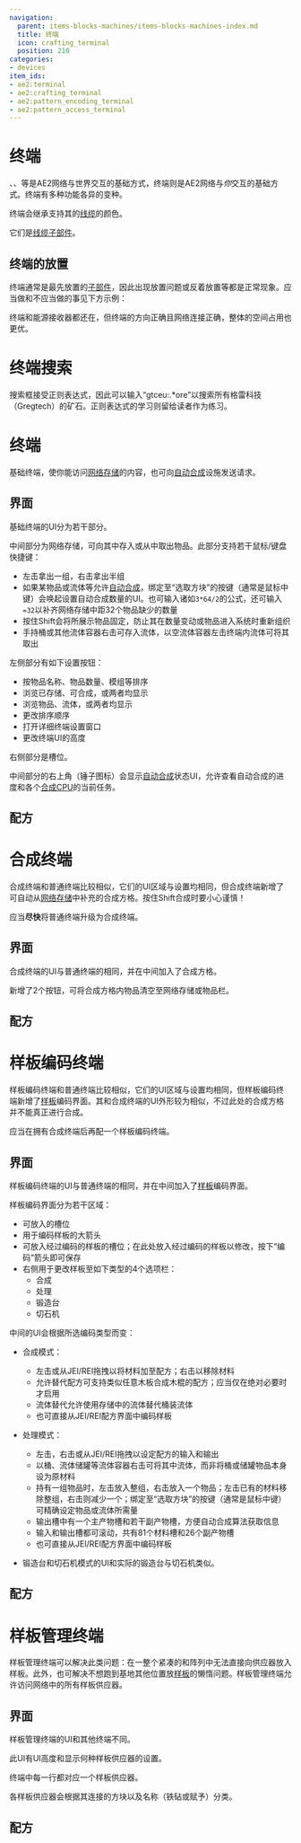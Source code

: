 ```yaml
---
navigation:
  parent: items-blocks-machines/items-blocks-machines-index.md
  title: 终端
  icon: crafting_terminal
  position: 210
categories:
- devices
item_ids:
- ae2:terminal
- ae2:crafting_terminal
- ae2:pattern_encoding_terminal
- ae2:pattern_access_terminal
---
```


# 终端

<GameScene zoom="6" background="transparent">
  <ImportStructure src="../assets/assemblies/terminals.snbt" />
  <IsometricCamera yaw="195" pitch="30" />
</GameScene>

<ItemLink id="pattern_provider" />、<ItemLink id="import_bus" />、<ItemLink id="storage_bus" />等是AE2网络与世界交互的基础方式，终端则是AE2网络与*你*交互的基础方式。终端有多种功能各异的变种。

终端会继承支持其的[线缆](cables.md)的颜色。

它们是[线缆子部件](../ae2-mechanics/cable-subparts.md)。

## 终端的放置

终端通常是最先放置的[子部件](../ae2-mechanics/cable-subparts.md)，因此出现放置问题或反着放置等都是正常现象。应当做和不应当做的事见下方示例：

<GameScene zoom="6" background="transparent">
  <ImportStructure src="../assets/assemblies/terminal_placement.snbt" />
  <IsometricCamera yaw="195" pitch="30" />

  <LineAnnotation color="#ff3333" from="2.5 .5 .5" to="4.5 2.5 .5" alwaysOnTop={true} thickness="0.05"/>
  <LineAnnotation color="#ff3333" from="2.5 2.5 .5" to="4.5 .5 .5" alwaysOnTop={true} thickness="0.05"/>

  <LineAnnotation color="#33ff33" from="-.5 2.5 .5" to="1 .5 .5" alwaysOnTop={true} thickness="0.05"/>
  <LineAnnotation color="#33ff33" from="1 .5 .5" to="1.5 1 .5" alwaysOnTop={true} thickness="0.05"/>
</GameScene>

终端和能源接收器都还在，但终端的方向正确且网络连接正确，整体的空间占用也更优。

<a name="terminal-ui"></a>

# 终端搜索

搜索框接受正则表达式，因此可以输入“gtceu:.*ore”以搜索所有格雷科技（Gregtech）的矿石。正则表达式的学习则留给读者作为练习。

# 终端

<GameScene zoom="6" background="transparent">
  <ImportStructure src="../assets/blocks/terminal.snbt" />
  <IsometricCamera yaw="180" />
</GameScene>

基础终端，使你能访问[网络存储](../ae2-mechanics/import-export-storage.md)的内容，也可向[自动合成](../ae2-mechanics/autocrafting.md)设施发送请求。

## 界面

基础终端的UI分为若干部分。

中间部分为网络存储，可向其中存入或从中取出物品。此部分支持若干鼠标/键盘快捷键：

*   左击拿出一组，右击拿出半组
*   如果某物品或流体等允许[自动合成](../ae2-mechanics/autocrafting.md)，绑定至“选取方块”的按键（通常是鼠标中键）会唤起设置自动合成数量的UI。也可输入诸如`3*64/2`的公式，还可输入`=32`以补齐网络存储中距32个物品缺少的数量
*   按住Shift会将所展示物品固定，防止其在数量变动或物品进入系统时重新组织
*   手持桶或其他流体容器右击可存入流体，以空流体容器左击终端内流体可将其取出

左侧部分有如下设置按钮：

*   按物品名称、物品数量、模组等排序
*   浏览已存储、可合成，或两者均显示
*   浏览物品、流体，或两者均显示
*   更改排序顺序
*   打开详细终端设置窗口
*   更改终端UI的高度

右侧部分是<ItemLink id="view_cell" />槽位。

中间部分的右上角（锤子图标）会显示[自动合成](../ae2-mechanics/autocrafting.md)状态UI，允许查看自动合成的进度和各个[合成CPU](crafting_cpu_multiblock.md)的当前任务。

## 配方

<RecipeFor id="terminal" />

<a name="crafting-terminal-ui"></a>

# 合成终端

<GameScene zoom="6" background="transparent">
  <ImportStructure src="../assets/blocks/crafting_terminal.snbt" />
  <IsometricCamera yaw="180" />
</GameScene>

合成终端和普通终端比较相似，它们的UI区域与设置均相同，但合成终端新增了可自动从[网络存储](../ae2-mechanics/import-export-storage.md)中补充的合成方格。按住Shift合成时要小心谨慎！

应当**尽快**将普通终端升级为合成终端。

## 界面

合成终端的UI与普通终端的相同，并在中间加入了合成方格。

新增了2个按钮，可将合成方格内物品清空至网络存储或物品栏。

## 配方

<RecipeFor id="crafting_terminal" />

<a name="pattern-encoding-terminal-ui"></a>

# 样板编码终端

<GameScene zoom="6" background="transparent">
  <ImportStructure src="../assets/blocks/pattern_encoding_terminal.snbt" />
  <IsometricCamera yaw="180" />
</GameScene>

样板编码终端和普通终端比较相似，它们的UI区域与设置均相同，但样板编码终端新增了[样板](patterns.md)编码界面。其和合成终端的UI外形较为相似，不过此处的合成方格并不能真正进行合成。

应当在拥有合成终端后再配一个样板编码终端。

## 界面

样板编码终端的UI与普通终端的相同，并在中间加入了[样板](patterns.md)编码界面。

样板编码界面分为若干区域：

*   可放入<ItemLink id="blank_pattern" />的槽位
*   用于编码样板的大箭头
*   可放入经过编码的样板的槽位；在此处放入经过编码的样板以修改，按下“编码”箭头即可保存
*   右侧用于更改样板至如下类型的4个选项栏：
    *   合成
    *   处理
    *   锻造台
    *   切石机

中间的UI会根据所选编码类型而变：

*   合成模式：
    *   左击或从JEI/REI拖拽以将材料加至配方；右击以移除材料
    *   允许替代配方可支持类似任意木板合成木棍的配方；应当仅在绝对必要时才启用
    *   流体替代允许使用存储中的流体替代桶装流体
    *   也可直接从JEI/REI配方界面中编码样板

*   处理模式：
    * 左击，右击或从JEI/REI拖拽以设定配方的输入和输出
    * 以桶、流体储罐等流体容器右击可将其中流体，而非将桶或储罐物品本身设为原材料
    * 持有一组物品时，左击放入整组，右击放入一个物品；左击已有的材料移除整组，右击则减少一个；绑定至“选取方块”的按键（通常是鼠标中键）可精确设定物品或流体所需量
    * 输出槽中有一个主产物槽和若干副产物槽，方便自动合成算法获取信息
    * 输入和输出槽都可滚动，共有81个材料槽和26个副产物槽
    * 也可直接从JEI/REI配方界面中编码样板

*   锻造台和切石机模式的UI和实际的锻造台与切石机类似。

## 配方

<RecipeFor id="pattern_encoding_terminal" />

<a name="pattern-access-terminal-ui"></a>

# 样板管理终端

<GameScene zoom="6" background="transparent">
  <ImportStructure src="../assets/blocks/pattern_access_terminal.snbt" />
  <IsometricCamera yaw="180" />
</GameScene>

样板管理终端可以解决此类问题：在一整个紧凑的<ItemLink id="pattern_provider" />和<ItemLink id="molecular_assembler" />阵列中无法直接向供应器放入样板。此外，也可解决不想跑到基地其他位置放[样板](patterns.md)的懒惰问题。样板管理终端允许访问网络中的所有样板供应器。

## 界面

样板管理终端的UI和其他终端不同。

此UI有UI高度和显示何种样板供应器的设置。

终端中每一行都对应一个样板供应器。

各样板供应器会根据其连接的方块以及名称（铁砧或<ItemLink id="name_press" />赋予）分类。

## 配方

<RecipeFor id="pattern_access_terminal" />
